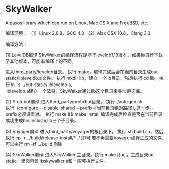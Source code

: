 # SkyWalker
A paxos library which can run on Linux, Mac OS X and FreeBSD, etc.

编译环境：
（1）Linux 2.6.8，GCC 4.8
（2）Max OSX 10.8，Clang 3.3

编译方法：

(1) LevelDB编译
SkyWalker的编译流程是基于leveldb1.19版本，如果你自行下载了其他版本，可能有编译上的不同。

进入third_party/leveldb目录。 
执行 make，编译完成后会在当前目录生成out-static/libleveldb.a文件。 
执行 mkdir lib，建立一个lib目录，然后执行 cd lib，执行 ln -s ../out-static/libleveldb.a,  
libleveldb.a建立一个软链，SkyWalker通过lib这个目录来寻址静态库。 

(2) Protobuf编译
进入third_party/protobuf目录。 
执行 ./autogen.sh   
执行 ./configure --disable-shared --prefix=[当前目录绝对路径], 这一步--prefix必须设置对。 
执行 make && make install
编译完成后检查是否在当前目录成功生成bin,include,lib三个子目录。


(3) Voyager编译
进入third_party/voyager的根目录下。
执行 sh build.sh，然后执行 cp -r ../build/release-install/* ./ 即可,若不再需要Voyager编译生成的文件,可以执行 rm -rf ../build 删除

(4) SkyWalker编译
进入SkyWalker 主目录。执行 make 即可，生成目录out-static，里面包含libskywalker.a和一些可执行文件。

